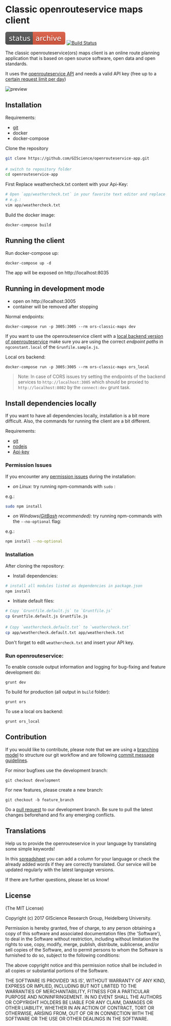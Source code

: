 # Classic openrouteservice maps client

[![status: archive](https://github.com/GIScience/badges/raw/master/status/archive.svg)](https://github.com/GIScience/badges#archive) [![Build Status](https://travis-ci.org/GIScience/openrouteservice-app.svg?branch=development)](https://travis-ci.org/GIScience/openrouteservice-app)

The classic openrouteservice(ors) maps client is an online route planning application that is based on open source software, open data and open standards.

It uses the [openrouteservice API](https://openrouteservice.org/) and needs a valid API key
(free up to a [certain request limit per day](https://openrouteservice.org/plans/))

![preview](https://cloud.githubusercontent.com/assets/10322094/26202903/63ccd808-3bd9-11e7-9a89-f06ad50d583e.png)

## Installation

Requirements:
- [git](https://git-scm.com/downloads)
- docker
- docker-compose

Clone the repository
```sh
git clone https://github.com/GIScience/openrouteservice-app.git

# switch to repository folder
cd openrouteservice-app
```

First Replace weathercheck.txt content with your Api-Key:
```sh
# Open `app/weathercheck.txt` in your favorite text editor and replace the content with your Token.
# e.g.:
vim app/weathercheck.txt
```

Build the docker image:
```
docker-compose build
```
## Running the client

Run docker-compose up:
```
docker-compose up -d
```

The app will be exposed on http://localhost:8035

## Running in development mode
- open on http://localhost:3005
- container will be removed after stopping

Normal endpoints:
```
docker-compose run -p 3005:3005 --rm ors-classic-maps dev
```

If you want to use the openrouteservice client with a
[local backend version of openrouteservice](https://github.com/GIScience/openrouteservice) make sure
you are using the correct *endpoint paths* in `ngconstant.local` of the `Grunfile.sample.js`.

Local ors backend:
```
docker-compose run -p 3005:3005 --rm ors-classic-maps ors_local
```

> Note: In case of CORS issues try setting the endpoints of the backend services to `http://localhost:3005`
> which should be proxied to `http://localhost:8082` by the `connect:dev` grunt task.

## Install dependencies locally

If you want to have all dependencies locally, installation is a bit more difficult.
Also, the commands for running the client are a bit different.

Requirements:

- [git](https://git-scm.com/downloads)
- [nodejs](https://nodejs.org/en/download/package-manager/)
- [Api-key](https://openrouteservice.org/sign-up/)

### Permission Issues
If you encounter any [permission issues](https://github.com/npm/npm/issues/18380) during the installation:

- *on Linux:* try running npm-commands with `sudo` :

e.g.:
```sh
sudo npm install
```
- *on Windows([GitBash](https://gitforwindows.org/) recommended):* try running npm-commands with the `--no-optional` flag:

e.g.:
```sh
npm install --no-optional
```

### Installation

After cloning the repository:

- Install dependencies:
```sh
# install all modules listed as dependencies in package.json
npm install
```

- Initiate default files:
```sh
# Copy `Gruntfile.default.js` to `Gruntfile.js`
cp Gruntfile.default.js Gruntfile.js

# Copy `weathercheck.default.txt` to `weathercheck.txt`
cp app/weathercheck.default.txt app/weathercheck.txt
```

Don't forget to edit `weathercheck.txt` and insert your API key.

### Run openrouteservice:

To enable console output information and logging for bug-fixing and feature development do:

	grunt dev

To build for production (all output in `build` folder):

	grunt ors

To use a local ors backend:

	grunt ors_local

## Contribution

If you would like to contribute, please note that we are using a [branching model](http://nvie.com/posts/a-successful-git-branching-model/) to structure our git workflow and are following [commit message guidelines](https://api.coala.io/en/latest/Developers/Writing_Good_Commits.html).

For minor bugfixes use the development branch:

	git checkout development

For new features, please create a new branch:

	git checkout -b feature_branch

Do a [pull request](https://help.github.com/articles/creating-a-pull-request/) to our development branch.
Be sure to pull the latest changes beforehand and fix any emerging conflicts.

## Translations

Help us to provide the openrouteservice in your language by translating some simple keywords!

In this [spreadsheet](https://docs.google.com/spreadsheets/d/1GzFPlVrqJBmUatfWft7v-vS_tfENGtAy0RHOv_5n3SU/edit#gid=0) you can add a column for your language or check the already added words if they are correctly translated. Our service will be updated regularly with the latest language versions.

If there are further questions, please let us know!

## License

(The MIT License)

Copyright (c) 2017 GIScience Research Group, Heidelberg University.

Permission is hereby granted, free of charge, to any person obtaining a copy of this software and associated documentation files (the 'Software'), to deal in the Software without restriction, including without limitation the rights to use, copy, modify, merge, publish, distribute, sublicense, and/or sell copies of the Software, and to permit persons to whom the Software is furnished to do so, subject to the following conditions:

The above copyright notice and this permission notice shall be included in all copies or substantial portions of the Software.

THE SOFTWARE IS PROVIDED 'AS IS', WITHOUT WARRANTY OF ANY KIND, EXPRESS OR IMPLIED, INCLUDING BUT NOT LIMITED TO THE WARRANTIES OF MERCHANTABILITY, FITNESS FOR A PARTICULAR PURPOSE AND NONINFRINGEMENT. IN NO EVENT SHALL THE AUTHORS OR COPYRIGHT HOLDERS BE LIABLE FOR ANY CLAIM, DAMAGES OR OTHER LIABILITY, WHETHER IN AN ACTION OF CONTRACT, TORT OR OTHERWISE, ARISING FROM, OUT OF OR IN CONNECTION WITH THE SOFTWARE OR THE USE OR OTHER DEALINGS IN THE SOFTWARE.
